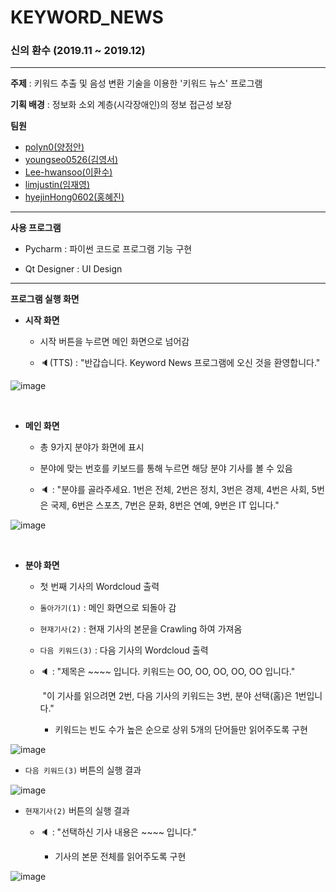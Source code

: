 # KEYWORD_NEWS

### 신의 환수 (2019.11 ~ 2019.12)

----------

**주제** : 키워드 추출 및 음성 변환 기술을 이용한 '키워드 뉴스' 프로그램

**기획 배경** : 정보화 소외 계층(시각장애인)의 정보 접근성 보장

**팀원**

- [polyn0(양정안)](https://github.com/polyn0)
- [youngseo0526(김영서)](https://github.com/youngseo0526)
- [Lee-hwansoo(이환수)](https://github.com/Lee-hwansoo)
- [limjustin(임재영)](https://github.com/limjustin)
- [hyejinHong0602(홍혜진)](https://github.com/hyejinHong0602)

----------

**사용 프로그램**

- Pycharm : 파이썬 코드로 프로그램 기능 구현

- Qt Designer : UI Design

----------

**프로그램 실행 화면**

- **시작 화면**

  - 시작 버튼을 누르면 메인 화면으로 넘어감
  
  - 🔈(TTS) : "반갑습니다. Keyword News 프로그램에 오신 것을 환영합니다."

![image](https://user-images.githubusercontent.com/55044278/94392650-d5940500-0193-11eb-88dd-9bf36094f272.png)

<br>

- **메인 화면**

  - 총 9가지 분야가 화면에 표시
  
  - 분야에 맞는 번호를 키보드를 통해 누르면 해당 분야 기사를 볼 수 있음
  
  - 🔈 : "분야를 골라주세요. 1번은 전체, 2번은 정치, 3번은 경제, 4번은 사회, 5번은 국제, 6번은 스포츠, 7번은 문화, 8번은 연예, 9번은 IT 입니다."

![image](https://user-images.githubusercontent.com/55044278/94392659-d9c02280-0193-11eb-88f5-eb2fe8f9e3ea.png)

<br>

- **분야 화면**

  - 첫 번째 기사의 Wordcloud 출력

  - ```돌아가기(1)``` : 메인 화면으로 되돌아 감

  - ```현재기사(2)``` : 현재 기사의 본문을 Crawling 하여 가져옴

  - ```다음 키워드(3)``` : 다음 기사의 Wordcloud 출력 

  - 🔈 : "제목은 ~~~~ 입니다. 키워드는 OO, OO, OO, OO, OO 입니다."

    ​	   "이 기사를 읽으려면 2번, 다음 기사의 키워드는 3번, 분야 선택(홈)은 1번입니다."

    - 키워드는 빈도 수가 높은 순으로 상위 5개의 단어들만 읽어주도록 구현

![image](https://user-images.githubusercontent.com/55044278/94392664-dcbb1300-0193-11eb-8fc9-24a1cee5aef0.png)

- ```다음 키워드(3)``` 버튼의 실행 결과

![image](https://user-images.githubusercontent.com/55044278/94392668-dfb60380-0193-11eb-82ef-034121f23a78.png)

- ```현재기사(2)``` 버튼의 실행 결과

  - 🔈 : "선택하신 기사 내용은 ~~~~ 입니다."
  
    - 기사의 본문 전체를 읽어주도록 구현

![image](https://user-images.githubusercontent.com/55044278/94392672-e2185d80-0193-11eb-98d4-ecdfef11505b.png)
